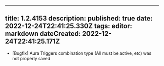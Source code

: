 
---
title: 1.2.4153
description: 
published: true
date: 2022-12-24T22:41:25.330Z
tags: 
editor: markdown
dateCreated: 2022-12-24T22:41:25.171Z
---		
		
- [Bugfix] Aura Triggers combination type (All must be active, etc) was not properly saved